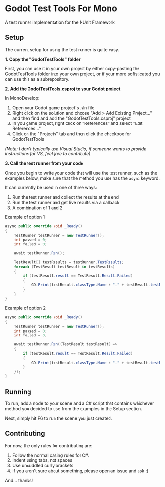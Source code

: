 # Godot Test Tools For Mono
A test runner implementation for the NUnit Framework


## Setup
The current setup for using the test runner is quite easy.

**1. Copy the "GodotTestTools" folder**

First, you can use it in your own project by either copy-pasting the GodotTestTools folder into your own project, or if your more sofisticated you can use this as a subrepository.

**2. Add the GodotTestTools.csproj to your Godot project**

In MonoDevelop:

1. Open your Godot game project's .sln file
1. Right click on the solution and choose "Add > Add Existing Project..." and then find and add the "GodotTestTools.csproj" project
1. In you game project, right click on "References" and select "Edit References..."
1. Click on the "Projects" tab and then click the checkbox for GodotTestTools

*(Note: I don't typically use Visual Studio, if someone wants to provide instructions for VS, feel free to contribute)*

**3. Call the test runner from your code**

Once you begin to write your code that will use the test runner, such as the examples below, make sure that the method you use has the `async` keyword.

It can currently be used in one of three ways:

1. Run the test runner and collect the results at the end
1. Run the test runner and get live results via a callback
1. A combination of 1 and 2

Example of option 1

``` C#
async public override void _Ready()
{
	TestRunner testRunner = new TestRunner();
	int passed = 0;
	int failed = 0;

	await testRunner.Run();

	TestResult[] testResults = testRunner.TestResults;
	foreach (TestResult testResult in testResults)
	{
		if (testResult.result == TestResult.Result.Failed)
		{
			GD.Print(testResult.classType.Name + "." + testResult.testMethod.Name + "\n" + testResult.exception.Message);
		}
	}
}
```

Example of option 2

``` C#
async public override void _Ready()
{
	TestRunner testRunner = new TestRunner();
	int passed = 0;
	int failed = 0;

	await testRunner.Run((TestResult testResult) =>
	{
		if (testResult.result == TestResult.Result.Failed)
		{
			GD.Print(testResult.classType.Name + "." + testResult.testMethod.Name + "\n" + testResult.exception.Message);
		}
	});
}
```


## Running
To run, add a node to your scene and a C# script that contains whichever method you decided to use from the examples in the Setup section.

Next, simply hit F6 to run the scene you just created.


## Contributing
For now, the only rules for contributing are:
1. Follow the normal casing rules for C#.
1. Indent using tabs, not spaces
1. Use uncuddled curly brackets
1. If you aren't sure about something, please open an issue and ask :)

And... thanks!
